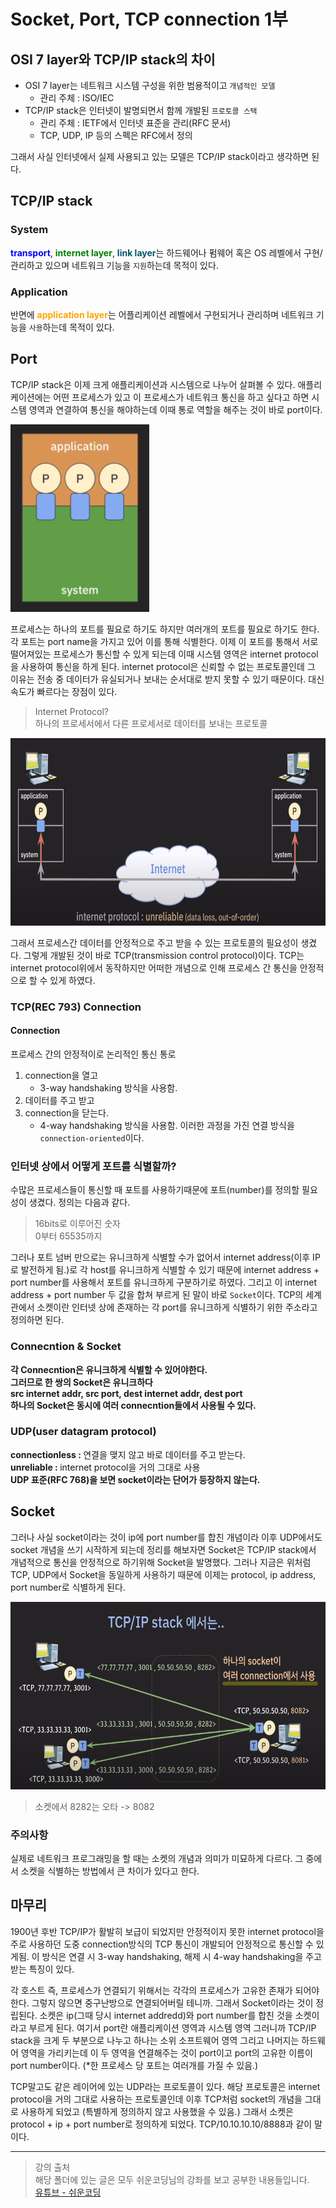 # Socket, Port, TCP connection 1부

## OSI 7 layer와 TCP/IP stack의 차이
- OSI 7 layer는 네트워크 시스템 구성을 위한 범용적이고 `개념적인 모델`
    - 관리 주체 : ISO/IEC
- TCP/IP stack은 인터넷이 발명되면서 함께 개발된 `프로토콜 스택`
    - 관리 주체 : IETF에서 인터넷 표준을 관리(RFC 문서)
    - TCP, UDP, IP 등의 스펙은 RFC에서 정의

그래서 사실 인터넷에서 실제 사용되고 있는 모델은 TCP/IP stack이라고 생각하면 된다. 

## TCP/IP stack
### System
<span style="color:blue; font-weight:bold;">transport</span>, <span style="color:green; font-weight:bold;"> internet layer</span>, <span style="color:#005666; font-weight:bold;">link layer</span>는 하드웨어나 펌웨어 혹은 OS 레벨에서 구현/관리하고 있으며 네트워크 기능을 `지원`하는데 목적이 있다. 

### Application
반면에 <span style="color:orange; font-weight:bold;">application layer</span>는 어플리케이션 레벨에서 구현되거나 관리하며 네트워크 기능을 `사용`하는데 목적이 있다.

## Port
TCP/IP stack은 이제 크게 애플리케이션과 시스템으로 나누어 살펴볼 수 있다. 애플리케이션에는 어떤 프로세스가 있고 이 프로세스가 네트워크 통신을 하고 싶다고 하면 시스템 영역과 연결하여 통신을 해야하는데 이때 통로 역할을 해주는 것이 바로 port이다.

<img src="./images/port.png" alt="port" height="300">

프로세스는 하나의 포트를 필요로 하기도 하지만 여러개의 포트를 필요로 하기도 한다. 각 포트는 port name을 가지고 있어 이를 통해 식별한다. 이제 이 포트를 통해서 서로 떨어져있는 프로세스가 통신할 수 있게 되는데 이때 시스템 영역은 internet protocol을 사용하여 통신을 하게 된다. internet protocol은 신뢰할 수 없는 프로토콜인데 그 이유는 전송 중 데이터가 유실되거나 보내는 순서대로 받지 못할 수 있기 때문이다. 대신 속도가 빠르다는 장점이 있다.
> Internet Protocol?  
> 하나의 프로세서에서 다른 프로세서로 데이터를 보내는 프로토콜  

<img src="./images/internet_protocol.png" alt="internet_protocol" height="300">

그래서 프로세스간 데이터를 안정적으로 주고 받을 수 있는 프로토콜의 필요성이 생겼다. 그렇게 개발된 것이 바로 TCP(transmission control protocol)이다. TCP는 internet protocol위에서 동작하지만 어떠한 개념으로 인해 프로세스 간 통신을 안정적으로 할 수 있게 하였다.

### TCP(REC 793) Connection
#### Connection 
프로세스 간의 안정적이로 논리적인 통신 통로
1. connection을 열고
    - 3-way handshaking 방식을 사용함.
2. 데이터를 주고 받고
3. connection을 닫는다.
    - 4-way handshaking 방식을 사용함.
이러한 과정을 가진 연결 방식을 `connection-oriented`이다.

### 인터넷 상에서 어떻게 포트를 식별할까?
수많은 프로세스들이 통신할 때 포트를 사용하기때문에 포트(number)를 정의할 필요성이 생겼다. 정의는 다음과 같다.  
> 16bits로 이루어진 숫자  
> 0부터 65535까지  

그러나 포트 넘버 만으로는 유니크하게 식별할 수가 없어서 internet address(이후 IP로 발전하게 됨.)로 각 host를 유니크하게 식별할 수 있기 때문에 internet address + port number를 사용해서 포트를 유니크하게 구분하기로 하였다. 그리고 이 internet address + port number 두 값을 합쳐 부르게 된 말이 바로 `Socket`이다. TCP의 세계관에서 소켓이란 인터넷 상에 존재하는 각 port를 유니크하게 식별하기 위한 주소라고 정의하면 된다.

### Connecntion & Socket
<b>각 Connecntion은 유니크하게 식별할 수 있어야한다.</b>  
<b>그러므로 한 쌍의 Socket은 유니크하다</b>  
<b>src internet addr, src port, dest internet addr, dest port</b>  
<b>하나의 Socket은 동시에 여러 connecntion들에서 사용될 수 있다.</b>  

### UDP(user datagram protocol)
<b>connectionless : </b> 연결을 맺지 않고 바로 데이터를 주고 받는다.  
<b>unreliable : </b> internet protocol을 거의 그대로 사용  
<b>UDP 표준(RFC 768)을 보면 socket이라는 단어가 등장하지 않는다.</b>  

## Socket
그러나 사실 socket이라는 것이 ip에 port number를 합친 개념이라 이후 UDP에서도 socket 개념을 쓰기 시작하게 되는데 정리를 해보자면 Socket은 TCP/IP stack에서 개념적으로 통신을 안정적으로 하기위해 Socket을 발명했다. 그러나 지금은 위처럼 TCP, UDP에서 Socket을 동일하게 사용하기 때문에 이제는 protocol, ip address, port number로 식별하게 된다.

<img src="./images/socket_connection.png" alt="socket_connection" height="300">  

> 소켓에서 8282는 오타 -> 8082

### 주의사항
실제로 네트워크 프로그래밍을 할 때는 소켓의 개념과 의미가 미묘하게 다르다. 그 중에서 소켓을 식별하는 방법에서 큰 차이가 있다고 한다. 

## 마무리
1900년 후반 TCP/IP가 활발히 보급이 되었지만 안정적이지 못한 internet protocol을 주로 사용하던 도중 connection방식의 TCP 통신이 개발되어 안정적으로 통신할 수 있게됨. 이 방식은 연결 시 3-way handshaking, 해제 시 4-way handshaking을 주고 받는 특징이 있다. 

각 호스트 즉, 프로세스가 연결되기 위해서는 각각의 프로세스가 고유한 존재가 되어야한다. 그렇지 않으면 중구난방으로 연결되어버릴 테니까. 그래서 Socket이라는 것이 정립된다. 소켓은 ip(그때 당시 internet addredd)와 port number를 합친 것을 소켓이라고 부르게 된다. 여기서 port란 애플리케이션 영역과 시스템 영역 그러니까 TCP/IP stack을 크게 두 부분으로 나누고 하나는 소위 소프트웨어 영역 그리고 나머지는 하드웨어 영역을 가리키는데 이 두 영역을 연결해주는 것이 port이고 port의 고유한 이름이 port number이다. (\*한 프로세스 당 포트는 여러개를 가질 수 있음.)

TCP말고도 같은 레이어에 있는 UDP라는 프로토콜이 있다. 해당 프로토콜은 internet protocol을 거의 그대로 사용하는 프로토콜인데 이후 TCP처럼 socket의 개념을 그대로 사용하게 되었고 (특별하게 정의하지 않고 사용했을 수 있음.) 그래서 소켓은 protocol + ip + port number로 정의하게 되었다. TCP/10.10.10.10/8888과 같이 말이다.

---
> 강의 출처  
> 해당 폴더에 있는 글은 모두 쉬운코딩님의 강좌를 보고 공부한 내용들입니다.  
> [유튜브 - 쉬운코딩](https://www.youtube.com/@ezcd)